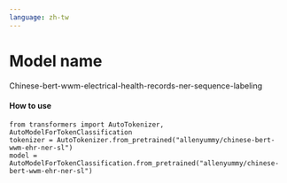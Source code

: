 ```yaml
---
language: zh-tw
---
```


# Model name
Chinese-bert-wwm-electrical-health-records-ner-sequence-labeling


#### How to use

```
from transformers import AutoTokenizer, AutoModelForTokenClassification  
tokenizer = AutoTokenizer.from_pretrained("allenyummy/chinese-bert-wwm-ehr-ner-sl")  
model = AutoModelForTokenClassification.from_pretrained("allenyummy/chinese-bert-wwm-ehr-ner-sl") 
```
